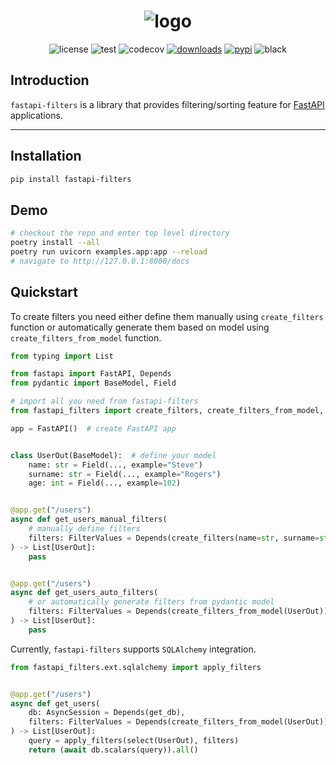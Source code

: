 <h1 align="center">
<img alt="logo" src="https://raw.githubusercontent.com/uriyyo/fastapi-filters/main/logo.png">
</h1>

<div align="center">
<img alt="license" src="https://img.shields.io/badge/License-MIT-lightgrey">
<img alt="test" src="https://github.com/uriyyo/fastapi-filters/workflows/Test/badge.svg">
<img alt="codecov" src="https://codecov.io/gh/uriyyo/fastapi-filters/branch/main/graph/badge.svg?token=QqIqDQ7FZi">
<a href="https://pepy.tech/project/fastapi-filters"><img alt="downloads" src="https://pepy.tech/badge/fastapi-filters"></a>
<a href="https://pypi.org/project/fastapi-filters"><img alt="pypi" src="https://img.shields.io/pypi/v/fastapi-filters"></a>
<img alt="black" src="https://img.shields.io/badge/code%20style-black-000000.svg">
</div>

## Introduction

`fastapi-filters` is a library that provides filtering/sorting feature for [FastAPI](https://fastapi.tiangolo.com/)
applications.

----

## Installation

```bash
pip install fastapi-filters
```

## Demo

```bash
# checkout the repo and enter top level directory
poetry install --all
poetry run uvicorn examples.app:app --reload
# navigate to http://127.0.0.1:8000/docs
```

## Quickstart

To create filters you need either define them manually using `create_filters` function or automatically generate them
based on model using `create_filters_from_model` function.

```py
from typing import List

from fastapi import FastAPI, Depends
from pydantic import BaseModel, Field

# import all you need from fastapi-filters
from fastapi_filters import create_filters, create_filters_from_model, FilterValues

app = FastAPI()  # create FastAPI app


class UserOut(BaseModel):  # define your model
    name: str = Field(..., example="Steve")
    surname: str = Field(..., example="Rogers")
    age: int = Field(..., example=102)


@app.get("/users")
async def get_users_manual_filters(
    # manually define filters
    filters: FilterValues = Depends(create_filters(name=str, surname=str, age=int)),
) -> List[UserOut]:
    pass


@app.get("/users")
async def get_users_auto_filters(
    # or automatically generate filters from pydantic model
    filters: FilterValues = Depends(create_filters_from_model(UserOut)),
) -> List[UserOut]:
    pass
```

Currently, `fastapi-filters` supports `SQLAlchemy` integration.

```py
from fastapi_filters.ext.sqlalchemy import apply_filters


@app.get("/users")
async def get_users(
    db: AsyncSession = Depends(get_db),
    filters: FilterValues = Depends(create_filters_from_model(UserOut)),
) -> List[UserOut]:
    query = apply_filters(select(UserOut), filters)
    return (await db.scalars(query)).all()
```